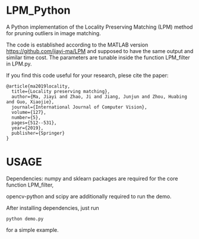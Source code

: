 # LPM_Python

A Python implementation of the Locality Preserving Matching (LPM) method for pruning outliers in image matching.

The code is established according to the MATLAB version https://github.com/jiayi-ma/LPM and supposed to have the same output and similar time cost. The parameters are tunable inside the function LPM_filter in LPM.py.

If you find this code useful for your research, plese cite the paper:

```
@article{ma2019locality,
  title={Locality preserving matching},
  author={Ma, Jiayi and Zhao, Ji and Jiang, Junjun and Zhou, Huabing and Guo, Xiaojie},
  journal={International Journal of Computer Vision},
  volume={127},
  number={5},
  pages={512--531},
  year={2019},
  publisher={Springer}
}
```

# USAGE

Dependencies: numpy and sklearn packages are required for the core function LPM_filter,

opencv-python and scipy are additionally required to run the demo.

After installing dependencies, just run 
```
python demo.py 
``` 
for a simple example.
